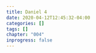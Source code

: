 ```yaml
---
title: Daniel 4
date: 2020-04-12T12:45:32-04:00
categories: []
tags: []
chapter: "004"
inprogress: false
---
```


